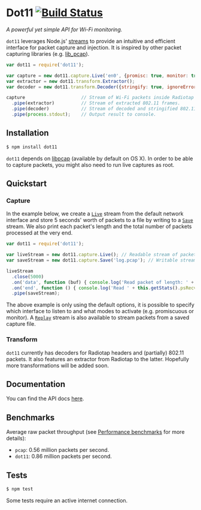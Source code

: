 # Dot11 [![Build Status](https://travis-ci.org/mtth/dot11.svg?branch=master)](https://travis-ci.org/mtth/dot11)

*A powerful yet simple API for Wi-Fi monitoring.*

`dot11` leverages Node.js' [streams](http://nodejs.org/api/stream.html) to
provide an intuitive and efficient interface for packet capture and injection.
It is inspired by other packet capturing libraries (e.g.
[lib_pcap](https://github.com/mranney/node_pcap)).

```javascript
var dot11 = require('dot11');

var capture = new dot11.capture.Live('en0', {promisc: true, monitor: true});
var extractor = new dot11.transform.Extractor();
var decoder = new dot11.transform.Decoder({stringify: true, ignoreErrors: true});

capture                     // Stream of Wi-Fi packets inside Radiotap headers.
  .pipe(extractor)          // Stream of extracted 802.11 frames.
  .pipe(decoder)            // Stream of decoded and stringified 802.11 frames.
  .pipe(process.stdout);    // Output result to console.
```


## Installation

```bash
$ npm install dot11
```

`dot11` depends on [libpcap](http://www.tcpdump.org/) (available by default on
OS X). In order to be able to capture packets, you might also need to run live
captures as root.


## Quickstart

### Capture

In the example below, we create a
[`Live`](https://github.com/mtth/dot11/blob/master/doc/api.md#class-dot11capturelive)
stream from the default network interface and store 5 seconds' worth of packets to
a file by writing to a
[`Save`](https://github.com/mtth/dot11/blob/master/doc/api.md#class-dot11capturesave)
stream. We also print each packet's length and the total number of packets
processed at the very end.

```javascript
var dot11 = require('dot11');

var liveStream = new dot11.capture.Live(); // Readable stream of packets.
var saveStream = new dot11.capture.Save('log.pcap'); // Writable stream.

liveStream
  .close(5000)
  .on('data', function (buf) { console.log('Read packet of length: ' + buf.length); })
  .on('end', function () { console.log('Read ' + this.getStats().psRecv + ' packets!'); })
  .pipe(saveStream);
```

The above example is only using the default options, it is possible to specify
which interface to listen to and what modes to activate (e.g. promiscuous or
monitor). A
[`Replay`](https://github.com/mtth/dot11/blob/master/doc/api.md#class-dot11capturereplay)
stream is also available to stream packets from a saved capture file.

### Transform

`dot11` currently has decoders for Radiotap headers and (partially) 802.11
packets. It also features an extractor from Radiotap to the latter. Hopefully
more transformations will be added soon.


## Documentation

You can find the API docs
[here](https://github.com/mtth/dot11/blob/master/doc/api.md).


## Benchmarks

Average raw packet throughput (see [Performance
benchmarks](https://github.com/mtth/dot11/blob/master/doc/perf.md) for more
details):

+ `pcap`: 0.56 million packets per second.
+ `dot11`: 0.86 million packets per second.


## Tests

```bash
$ npm test
```

Some tests require an active internet connection.
